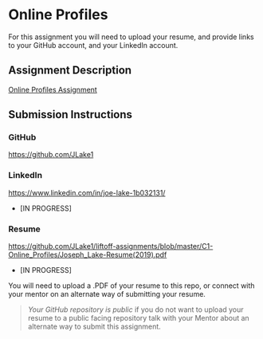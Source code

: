 # Online Profiles
For this assignment you will need to upload your resume, and provide links to your GitHub account, and your LinkedIn account.

## Assignment Description
[Online Profiles Assignment](https://education.launchcode.org/liftoff/assignments/online-profiles/)

## Submission Instructions
 
### GitHub
https://github.com/JLake1
 
### LinkedIn
https://www.linkedin.com/in/joe-lake-1b032131/
- [IN PROGRESS]

### Resume
https://github.com/JLake1/liftoff-assignments/blob/master/C1-Online_Profiles/Joseph_Lake-Resume(2019).pdf
- [IN PROGRESS]


You will need to upload a .PDF of your resume to this repo, or connect with your mentor on an alternate way of submitting your resume.

> *Your GitHub repository is public* if you do not want to upload your resume to a public facing repository talk with your Mentor about an alternate way to submit this assignment.
